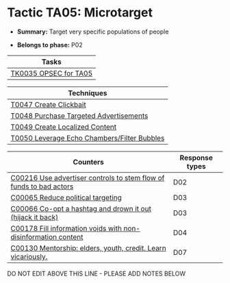 # Tactic TA05: Microtarget

* **Summary:** Target very specific populations of people

* **Belongs to phase:** P02



| Tasks |
| ----- |
| [TK0035 OPSEC for TA05](../generated_pages/tasks/TK0035.md) |



| Techniques |
| ---------- |
| [T0047 Create Clickbait](../generated_pages/techniques/T0047.md) |
| [T0048 Purchase Targeted Advertisements](../generated_pages/techniques/T0048.md) |
| [T0049 Create Localized Content](../generated_pages/techniques/T0049.md) |
| [T0050 Leverage Echo Chambers/Filter Bubbles](../generated_pages/techniques/T0050.md) |



| Counters | Response types |
| -------- | -------------- |
| [C00216 Use advertiser controls to stem flow of funds to bad actors](../generated_pages/counters/C00216.md) | D02 |
| [C00065 Reduce political targeting](../generated_pages/counters/C00065.md) | D03 |
| [C00066 Co-opt a hashtag and drown it out (hijack it back)](../generated_pages/counters/C00066.md) | D03 |
| [C00178 Fill information voids with non-disinformation content](../generated_pages/counters/C00178.md) | D04 |
| [C00130 Mentorship: elders, youth, credit. Learn vicariously.](../generated_pages/counters/C00130.md) | D07 |


DO NOT EDIT ABOVE THIS LINE - PLEASE ADD NOTES BELOW